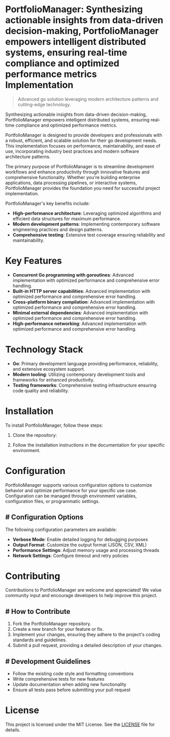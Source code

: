 <!-- fallback_PortfolioManager_20251002190752_20383 -->

# PortfolioManager: Synthesizing actionable insights from data-driven decision-making, PortfolioManager empowers intelligent distributed systems, ensuring real-time compliance and optimized performance metrics Implementation
> Advanced go solution leveraging modern architecture patterns and cutting-edge technology.

Synthesizing actionable insights from data-driven decision-making, PortfolioManager empowers intelligent distributed systems, ensuring real-time compliance and optimized performance metrics.

PortfolioManager is designed to provide developers and professionals with a robust, efficient, and scalable solution for their go development needs. This implementation focuses on performance, maintainability, and ease of use, incorporating industry best practices and modern software architecture patterns.

The primary purpose of PortfolioManager is to streamline development workflows and enhance productivity through innovative features and comprehensive functionality. Whether you're building enterprise applications, data processing pipelines, or interactive systems, PortfolioManager provides the foundation you need for successful project implementation.

PortfolioManager's key benefits include:

* **High-performance architecture**: Leveraging optimized algorithms and efficient data structures for maximum performance.
* **Modern development patterns**: Implementing contemporary software engineering practices and design patterns.
* **Comprehensive testing**: Extensive test coverage ensuring reliability and maintainability.

# Key Features

* **Concurrent Go programming with goroutines**: Advanced implementation with optimized performance and comprehensive error handling.
* **Built-in HTTP server capabilities**: Advanced implementation with optimized performance and comprehensive error handling.
* **Cross-platform binary compilation**: Advanced implementation with optimized performance and comprehensive error handling.
* **Minimal external dependencies**: Advanced implementation with optimized performance and comprehensive error handling.
* **High-performance networking**: Advanced implementation with optimized performance and comprehensive error handling.

# Technology Stack

* **Go**: Primary development language providing performance, reliability, and extensive ecosystem support.
* **Modern tooling**: Utilizing contemporary development tools and frameworks for enhanced productivity.
* **Testing frameworks**: Comprehensive testing infrastructure ensuring code quality and reliability.

# Installation

To install PortfolioManager, follow these steps:

1. Clone the repository:


2. Follow the installation instructions in the documentation for your specific environment.

# Configuration

PortfolioManager supports various configuration options to customize behavior and optimize performance for your specific use case. Configuration can be managed through environment variables, configuration files, or programmatic settings.

## # Configuration Options

The following configuration parameters are available:

* **Verbose Mode**: Enable detailed logging for debugging purposes
* **Output Format**: Customize the output format (JSON, CSV, XML)
* **Performance Settings**: Adjust memory usage and processing threads
* **Network Settings**: Configure timeout and retry policies

# Contributing

Contributions to PortfolioManager are welcome and appreciated! We value community input and encourage developers to help improve this project.

## # How to Contribute

1. Fork the PortfolioManager repository.
2. Create a new branch for your feature or fix.
3. Implement your changes, ensuring they adhere to the project's coding standards and guidelines.
4. Submit a pull request, providing a detailed description of your changes.

## # Development Guidelines

* Follow the existing code style and formatting conventions
* Write comprehensive tests for new features
* Update documentation when adding new functionality
* Ensure all tests pass before submitting your pull request

# License

This project is licensed under the MIT License. See the [LICENSE](https://github.com/mpermar082/PortfolioManager/blob/main/LICENSE) file for details.
